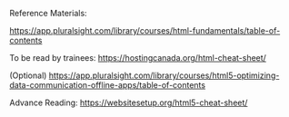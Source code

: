 Reference Materials:

https://app.pluralsight.com/library/courses/html-fundamentals/table-of-contents

To be read by trainees:
https://hostingcanada.org/html-cheat-sheet/



(Optional)
https://app.pluralsight.com/library/courses/html5-optimizing-data-communication-offline-apps/table-of-contents


Advance Reading:
https://websitesetup.org/html5-cheat-sheet/


